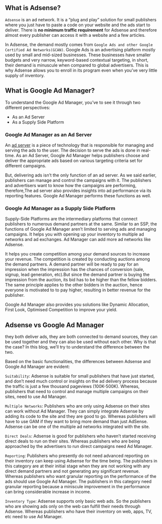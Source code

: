
## What is Adsense?

`Adsense` is an ad network. It is a “plug and play” solution for small publishers where you just have to paste a code on your website and the ads start to deliver. There is **no minimum traffic requirement** for Adsense and therefore almost every publisher can access it with a website and a few articles.

In Adsense, the demand mostly comes from `Google Ads and other Google Certified Ad Networks(GCAN)`. Google Ads is an advertising platform mostly used by small and mid-sized businesses. These businesses have smaller budgets and very narrow, keyword-based contextual targeting, in short, their demand is minuscule when compared to global advertisers. This is why Adsense allows you to enroll in its program even when you’ve very little supply of inventory.

## What is Google Ad Manager?

To understand the Google Ad Manager, you’ve to see it through two different perspectives:

- As an Ad Server
- As a Supply Side Platform

### Google Ad Manager as an Ad Server

An [ad server](https://headerbidding.co/ad-server/) is a piece of technology that is responsible for managing and serving the ads to the user. The decision to serve the ads is done in real-time. As an Ad Server, Google Ad Manager helps publishers choose and deliver the appropriate ads based on various targeting criteria set for different campaigns.

But, delivering ads isn’t the only function of an ad server. As we said earlier, publishers can manage and control the campaigns with it. The publishers and advertisers want to know how the campaigns are performing, therefore,The ad server also provides insights into ad performance via its reporting features. Google Ad Manager performs these functions as well.

### Google Ad Manager as a Supply Side Platform

Supply-Side Platforms are the intermediary platforms that connect publishers to numerous demand partners at the same. Similar to an SSP, the functions of Google Ad Manager aren’t limited to serving ads and managing campaigns. It helps you with opening up your inventory to multiple ad networks and ad exchanges. Ad Manager can add more ad networks like Adsense. 

It helps you create competition among your demand sources to increase your revenue. The competition is created by conducting auctions among the demand partners. A demand partner will be ready to pay for an impression when the impression has the chances of conversion (sale, signup, lead generation, etc).But since the demand partner is buying the impression from the auction, its bid has to be higher than the fellow bidders. The same principle applies to the other bidders in the auction, hence everyone is motivated to to pay higher, resulting in better revenue for the publisher.

Google Ad Manager also provides you solutions like Dynamic Allocation, First Look, Optimised Competition to improve your yield. 

## Adsense vs Google Ad Manager

they both deliver ads, they are both connected to demand sources, they can be used together and they can also be used without each other. Why is that the case? In this blog, we’ll try to understand the difference between the two.

Based on the basic functionalities, the differences between Adsense and Google Ad Manager are evident:

`Suitability`: Adsense is suitable for small publishers that have just started, and don’t need much control or insights on the ad delivery process because the traffic is just a few thousand pageviews (100K-500K). Whereas, publishers that need to control and manage multiple campaigns on their sites, need to use Ad Manager.

`Multiple Networks`: Publishers who are only using Adsense on their sites can work without Ad Manager. They can simply integrate Adsense by adding its code to the site and they are good to go. Whereas publishers will have to use GAM if they want to bring more demand than just AdSense. Adsense can be one of the multiple ad networks integrated with the site.

`Direct Deals`: Adsense is good for publishers who haven’t started receiving direct deals to run on their sites. Whereas publishers who are being approached by the advertisers to run direct campaigns need Ad Manager.

`Reporting`: Publishers who presently do not need advanced reporting on their inventory can keep using Adsense for the time being. The publishers in this category are at their initial stage when they are not working with any direct demand partners and not generating any significant revenue. Whereas publishers who want granular reporting on the performance of the ads should use Google Ad Manager. The publishers in this category need granular reporting because a miniscule improvement in the performance can bring considerable increase in income.

`Inventory Type`: Adsense supports only basic web ads. So the publishers who are showing ads only on the web can fulfill their needs through Adsense. Whereas publishers who have their inventory on web, apps, TV, etc need to use Ad Manager.

